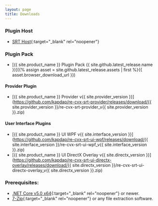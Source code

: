 ```yaml
---
layout: page
title: Downloads
---
```

### Plugin Host

* [SRT Host](https://www.neonblu.com/SRT/){:target="_blank" rel="noopener"}

### Plugin Pack

* [{{ site.product_name }} Plugin Pack {{ site.github.latest_release.name }}]({% assign asset = site.github.latest_release.assets | first %}{{ asset.browser_download_url }})

#### Provider Plugin

* [{{ site.product_name }} Provider v{{ site.provider_version }}](https://github.com/kapdap/re-cvx-srt-provider/releases/download/{{ site.provider_version }}/re-cvx-srt-provider_v{{ site.provider_version }}.zip)

#### User Interface Plugins

* [{{ site.product_name }} UI WPF v{{ site.interface_version }}](https://github.com/kapdap/re-cvx-srt-ui-wpf/releases/download/{{ site.interface_version }}/re-cvx-srt-ui-wpf_v{{ site.interface_version }}.zip)
* [{{ site.product_name }} UI DirectX Overlay v{{ site.directx_version }}](https://github.com/kapdap/re-cvx-srt-ui-directx-overlay/releases/download/{{ site.directx_version }}/re-cvx-srt-ui-directx-overlay_v{{ site.directx_version }}.zip)

### Prerequisites:

* [.NET Core v5.0 x64](https://dotnet.microsoft.com/download/dotnet-core/current/runtime){:target="_blank" rel="noopener"} or newer.
* [7-Zip](https://www.7-zip.org/){:target="_blank" rel="noopener"} or any file extraction software.
